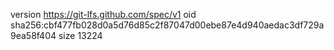 version https://git-lfs.github.com/spec/v1
oid sha256:cbf477fb028d0a5d76d85c2f87047d00ebe87e4d940aedac3df729a9ea58f404
size 13224
